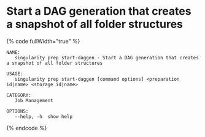 # Start a DAG generation that creates a snapshot of all folder structures

{% code fullWidth="true" %}
```
NAME:
   singularity prep start-daggen - Start a DAG generation that creates a snapshot of all folder structures

USAGE:
   singularity prep start-daggen [command options] <preparation id|name> <storage id|name>

CATEGORY:
   Job Management

OPTIONS:
   --help, -h  show help
```
{% endcode %}
